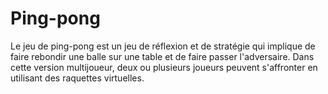 # Ping-pong
Le jeu de ping-pong est un jeu de réflexion et de stratégie qui implique de faire rebondir une balle sur une table et de faire passer l'adversaire. Dans cette version multijoueur, deux ou plusieurs joueurs peuvent s'affronter en utilisant des raquettes virtuelles.
